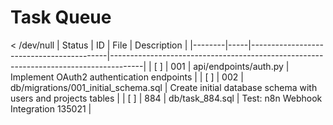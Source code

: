 # Task Queue

 < /dev/null |  Status | ID  | File                                     | Description                                                                          |
|--------|-----|------------------------------------------|--------------------------------------------------------------------------------------|
| [ ]    | 001 | api/endpoints/auth.py                    | Implement OAuth2 authentication endpoints                                            |
| [ ]    | 002 | db/migrations/001_initial_schema.sql     | Create initial database schema with users and projects tables                        |
| [ ]    | 884 | db/task_884.sql                          | Test: n8n Webhook Integration 135021                                                                 |
